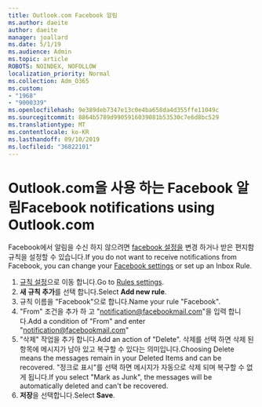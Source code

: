 ```yaml
---
title: Outlook.com Facebook 알림
ms.author: daeite
author: daeite
manager: joallard
ms.date: 5/1/19
ms.audience: Admin
ms.topic: article
ROBOTS: NOINDEX, NOFOLLOW
localization_priority: Normal
ms.collection: Adm_O365
ms.custom:
- "1968"
- "9000339"
ms.openlocfilehash: 9e389deb7347e13c0e4ba658da4d355ffe11049c
ms.sourcegitcommit: 8864b5789d9905916039081b53530c7e6d8bc529
ms.translationtype: MT
ms.contentlocale: ko-KR
ms.lasthandoff: 09/10/2019
ms.locfileid: "36822101"
---
```

# <a name="facebook-notifications-using-outlookcom"></a><span data-ttu-id="0b994-102">Outlook.com을 사용 하는 Facebook 알림</span><span class="sxs-lookup"><span data-stu-id="0b994-102">Facebook notifications using Outlook.com</span></span>

<span data-ttu-id="0b994-103">Facebook에서 알림을 수신 하지 않으려면 [facebook 설정을](https://aka.ms/facebook-notifications-settings) 변경 하거나 받은 편지함 규칙을 설정할 수 있습니다.</span><span class="sxs-lookup"><span data-stu-id="0b994-103">If you do not want to receive notifications from Facebook, you can change your [Facebook settings](https://aka.ms/facebook-notifications-settings) or set up an Inbox Rule.</span></span>

1. <span data-ttu-id="0b994-104">[규칙 설정](https://outlook.live.com/mail/options/mail/rules/inboxRules)으로 이동 합니다.</span><span class="sxs-lookup"><span data-stu-id="0b994-104">Go to [Rules settings](https://outlook.live.com/mail/options/mail/rules/inboxRules).</span></span>
1. <span data-ttu-id="0b994-105">**새 규칙 추가**를 선택 합니다.</span><span class="sxs-lookup"><span data-stu-id="0b994-105">Select **Add new rule**.</span></span>
1. <span data-ttu-id="0b994-106">규칙 이름을 "Facebook"으로 합니다.</span><span class="sxs-lookup"><span data-stu-id="0b994-106">Name your rule "Facebook".</span></span>
1. <span data-ttu-id="0b994-107">"From" 조건을 추가 하 고 "notification@facebookmail.com"을 입력 합니다.</span><span class="sxs-lookup"><span data-stu-id="0b994-107">Add a condition of "From" and enter "notification@facebookmail.com"</span></span>
1. <span data-ttu-id="0b994-108">"삭제" 작업을 추가 합니다.</span><span class="sxs-lookup"><span data-stu-id="0b994-108">Add an action of "Delete".</span></span> <span data-ttu-id="0b994-109">삭제를 선택 하면 삭제 된 항목에 메시지가 남아 있고 복구할 수 있다는 의미입니다.</span><span class="sxs-lookup"><span data-stu-id="0b994-109">Choosing Delete means the messages remain in your Deleted Items and can be recovered.</span></span> <span data-ttu-id="0b994-110">"정크로 표시"를 선택 하면 메시지가 자동으로 삭제 되며 복구할 수 없게 됩니다.</span><span class="sxs-lookup"><span data-stu-id="0b994-110">If you select "Mark as Junk", the messages will be automatically deleted and can't be recovered.</span></span>
1. <span data-ttu-id="0b994-111">**저장**을 선택합니다.</span><span class="sxs-lookup"><span data-stu-id="0b994-111">Select **Save**.</span></span>